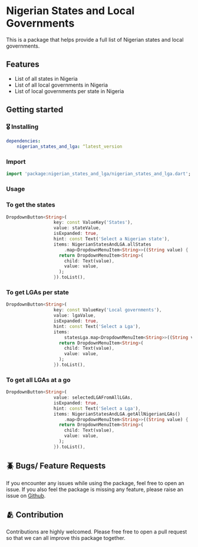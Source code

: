 <!-- 
This README describes the package. If you publish this package to pub.dev,
this README's contents appear on the landing page for your package.

For information about how to write a good package README, see the guide for
[writing package pages](https://dart.dev/guides/libraries/writing-package-pages). 

For general information about developing packages, see the Dart guide for
[creating packages](https://dart.dev/guides/libraries/create-library-packages)
and the Flutter guide for
[developing packages and plugins](https://flutter.dev/developing-packages). 
-->

# Nigerian States and Local Governments

This is a package that helps provide a full list of Nigerian states and local governments.

## Features

- List of all states in Nigeria
- List of all local governments in Nigeria
- List of local governments per state in Nigeria

## Getting started

### 🎖 Installing

```yaml
dependencies:
    nigerian_states_and_lga: ^latest_version
```

### Import

```dart
import 'package:nigerian_states_and_lga/nigerian_states_and_lga.dart';
```

### Usage

### To get the states
```dart
DropdownButton<String>(
                  key: const ValueKey('States'),
                  value: stateValue,
                  isExpanded: true,
                  hint: const Text('Select a Nigerian state'),
                  items: NigerianStatesAndLGA.allStates
                      .map<DropdownMenuItem<String>>((String value) {
                    return DropdownMenuItem<String>(
                      child: Text(value),
                      value: value,
                    );
                  }).toList(),
```

### To get LGAs per state
```dart
DropdownButton<String>(
                  key: const ValueKey('Local governments'),
                  value: lgaValue,
                  isExpanded: true,
                  hint: const Text('Select a Lga'),
                  items:
                      statesLga.map<DropdownMenuItem<String>>((String value) {
                    return DropdownMenuItem<String>(
                      child: Text(value),
                      value: value,
                    );
                  }).toList(),
```

### To get all LGAs at a go

```dart
DropdownButton<String>(
                  value: selectedLGAFromAllLGAs,
                  isExpanded: true,
                  hint: const Text('Select a Lga'),
                  items: NigerianStatesAndLGA.getAllNigerianLGAs()
                      .map<DropdownMenuItem<String>>((String value) {
                    return DropdownMenuItem<String>(
                      child: Text(value),
                      value: value,
                    );
                  }).toList(),
```

## 🪲 Bugs/ Feature Requests

If you encounter any issues while using the package, feel free to open an issue. If you also feel the package is missing any feature, please raise an issue on [Github](https://github.com/IdrisAdeyemi01/nigerian_states_and_lga/issues). 

## 🫂 Contribution

Contributions are highly welcomed. Please free free to open a pull request so that we can all improve this package together.




